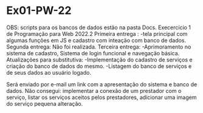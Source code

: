 # Ex01-PW-22
OBS: scripts para os bancos de dados estão na pasta Docs.
Execercício 1 de Programação para Web 2022.2
Primeira entrega :
-tela principal com algumas funções em JS e cadastro com inteação com banco de dados.
Segunda entrega:
Não foi realizada.
Terceira entrega:
-Aprimoramento no sistema de cadastro, Sistema de login funcional e navegação básica.
Atualizações para substitutiva: 
-Implementação do cadastro de serviços e criação do banco de dados do mesmo.
-Listagem do banco de serviços e de seus dados ao usuário logado.

Será enviado por e-mail um link com a apresentação do sistema e banco de dados.
Não consegui: implementar a conexão de um prestador com o serviço, listar os serviços aceitos pelos prestadores, adicionar uma imagem do serviço pequena alteração.


